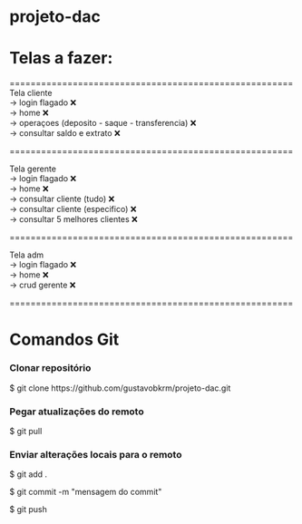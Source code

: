 # projeto-dac

<h1> Telas a fazer: </h1>

====================================================== <br>
Tela cliente <br>
-> login flagado ❌ <br>
-> home ❌ <br>
-> operaçoes (deposito - saque - transferencia) ❌ <br>
-> consultar saldo e extrato ❌ <br>

====================================================== <br>

Tela gerente <br>
-> login flagado ❌ <br>
-> home ❌ <br>
-> consultar cliente (tudo) ❌ <br>
-> consultar cliente (especifico) ❌ <br>
-> consultar 5 melhores clientes ❌ <br>

====================================================== <br>

Tela adm <br>
-> login flagado ❌ <br>
-> home ❌ <br>
-> crud gerente ❌ <br>

====================================================== 


<h1> Comandos Git </h1>

<h3>Clonar repositório</h3>
<p>$ git clone https://github.com/gustavobkrm/projeto-dac.git </p>
<h3>Pegar atualizações do remoto</h3> 
<p>$ git pull </p>
<h3>Enviar alterações locais para o remoto </h3>
<p>$ git add . </p>
<p>$ git commit -m "mensagem do commit" </p>
<p>$ git push </p>
